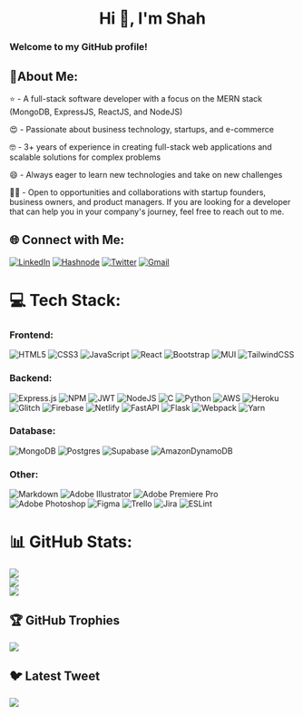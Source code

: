 <h1 align="center">Hi 👋, I'm Shah</h1>

<h3 align="left">Welcome to my GitHub profile!</h3>
<h2 align="left">💫About Me:</h2>
 

⭐ - A full-stack software developer with a focus on the MERN stack (MongoDB, ExpressJS, ReactJS, and NodeJS)

😍 - Passionate about business technology, startups, and e-commerce

🤓 - 3+ years of experience in creating full-stack web applications and scalable solutions for complex problems

😄 - Always eager to learn new technologies and take on new challenges

🤝🏼 - Open to opportunities and collaborations with startup founders, business owners, and product managers.  If you are looking for a developer that can help you in your company's journey, feel free to reach out to me. 


## 🌐 Connect with Me:
[![LinkedIn](https://img.shields.io/badge/linkedin-%230077B5.svg?style=for-the-badge&logo=linkedin&logoColor=white)](https://linkedin.com/in/shahx95) [![Hashnode](https://img.shields.io/badge/Hashnode-2962FF?style=for-the-badge&logo=hashnode&logoColor=white)](https://shahxcode.hashnode.dev/) [![Twitter](https://img.shields.io/badge/Twitter-%231DA1F2.svg?style=for-the-badge&logo=Twitter&logoColor=white)](https://twitter.com/shahx95) [![Gmail](https://img.shields.io/badge/Gmail-D14836?style=for-the-badge&logo=gmail&logoColor=white)](mailto:helloshahx95@gmail.com)  

# 💻 Tech Stack:
### Frontend: 
![HTML5](https://img.shields.io/badge/html5-%23E34F26.svg?style=for-the-badge&logo=html5&logoColor=white) ![CSS3](https://img.shields.io/badge/css3-%231572B6.svg?style=for-the-badge&logo=css3&logoColor=white) ![JavaScript](https://img.shields.io/badge/javascript-%23323330.svg?style=for-the-badge&logo=javascript&logoColor=%23F7DF1E) ![React](https://img.shields.io/badge/react-%2320232a.svg?style=for-the-badge&logo=react&logoColor=%2361DAFB) ![Bootstrap](https://img.shields.io/badge/bootstrap-%23563D7C.svg?style=for-the-badge&logo=bootstrap&logoColor=white) ![MUI](https://img.shields.io/badge/MUI-%230081CB.svg?style=for-the-badge&logo=material-ui&logoColor=white) ![TailwindCSS](https://img.shields.io/badge/tailwindcss-%2338B2AC.svg?style=for-the-badge&logo=tailwind-css&logoColor=white) 

### Backend:
![Express.js](https://img.shields.io/badge/express.js-%23404d59.svg?style=for-the-badge&logo=express&logoColor=%2361DAFB) ![NPM](https://img.shields.io/badge/NPM-%23000000.svg?style=for-the-badge&logo=npm&logoColor=white) ![JWT](https://img.shields.io/badge/JWT-black?style=for-the-badge&logo=JSON%20web%20tokens) ![NodeJS](https://img.shields.io/badge/node.js-6DA55F?style=for-the-badge&logo=node.js&logoColor=white) ![C](https://img.shields.io/badge/c-%2300599C.svg?style=for-the-badge&logo=c&logoColor=white) ![Python](https://img.shields.io/badge/python-3670A0?style=for-the-badge&logo=python&logoColor=ffdd54) ![AWS](https://img.shields.io/badge/AWS-%23FF9900.svg?style=for-the-badge&logo=amazon-aws&logoColor=white) ![Heroku](https://img.shields.io/badge/heroku-%23430098.svg?style=for-the-badge&logo=heroku&logoColor=white) ![Glitch](https://img.shields.io/badge/glitch-%233333FF.svg?style=for-the-badge&logo=glitch&logoColor=white) ![Firebase](https://img.shields.io/badge/firebase-%23039BE5.svg?style=for-the-badge&logo=firebase) ![Netlify](https://img.shields.io/badge/netlify-%23000000.svg?style=for-the-badge&logo=netlify&logoColor=#00C7B7) ![FastAPI](https://img.shields.io/badge/FastAPI-005571?style=for-the-badge&logo=fastapi) ![Flask](https://img.shields.io/badge/-Flask-white?style=for-the-badge&logo=Flask%20web%20tokens) ![Webpack](https://img.shields.io/badge/webpack-%238DD6F9.svg?style=for-the-badge&logo=webpack&logoColor=black) ![Yarn](https://img.shields.io/badge/yarn-%232C8EBB.svg?style=for-the-badge&logo=yarn&logoColor=white) 

### Database:
![MongoDB](https://img.shields.io/badge/MongoDB-%234ea94b.svg?style=for-the-badge&logo=mongodb&logoColor=white) ![Postgres](https://img.shields.io/badge/postgres-%23316192.svg?style=for-the-badge&logo=postgresql&logoColor=white) 	![Supabase](https://img.shields.io/badge/Supabase-3ECF8E?style=for-the-badge&logo=supabase&logoColor=white) ![AmazonDynamoDB](https://img.shields.io/badge/Amazon%20DynamoDB-4053D6?style=for-the-badge&logo=Amazon%20DynamoDB&logoColor=white)
### Other: 
![Markdown](https://img.shields.io/badge/markdown-%23000000.svg?style=for-the-badge&logo=markdown&logoColor=white) ![Adobe Illustrator](https://img.shields.io/badge/adobeillustrator-%23FF9A00.svg?style=for-the-badge&logo=adobeillustrator&logoColor=white) ![Adobe Premiere Pro](https://img.shields.io/badge/Adobe%20Premiere%20Pro-9999FF.svg?style=for-the-badge&logo=Adobe%20Premiere%20Pro&logoColor=white) ![Adobe Photoshop](https://img.shields.io/badge/adobephotoshop-%2331A8FF.svg?style=for-the-badge&logo=adobephotoshop&logoColor=white) 	![Figma](https://img.shields.io/badge/figma-%23F24E1E.svg?style=for-the-badge&logo=figma&logoColor=white) ![Trello](https://img.shields.io/badge/Trello-%23026AA7.svg?style=for-the-badge&logo=Trello&logoColor=white) ![Jira](https://img.shields.io/badge/jira-%230A0FFF.svg?style=for-the-badge&logo=jira&logoColor=white) ![ESLint](https://img.shields.io/badge/ESLint-4B3263?style=for-the-badge&logo=eslint&logoColor=white)

# 📊 GitHub Stats:
![](https://github-readme-stats-ruby-one.vercel.app/api?username=Shahx95&theme=dark&hide_border=false&include_all_commits=false&count_private=false)<br/>
![](https://github-readme-streak-stats.herokuapp.com/?user=Shahx95&theme=dark&hide_border=false)<br/>
![](https://github-readme-stats-ruby-one.vercel.app/api/top-langs/?username=Shahx95&theme=dark&hide_border=false&include_all_commits=false&count_private=false&layout=compact)


## 🏆 GitHub Trophies
![](https://github-profile-trophy.vercel.app/?username=Shahx95&theme=radical&no-frame=false&no-bg=true&margin-w=4)

## 🐦 Latest Tweet
[![](https://gtce.itsvg.in/api?username=shahx95)](https://github.com/VishwaGauravIn/github-twitter-card-embed)

<!-- Proudly created with GPRM ( https://gprm.itsvg.in ) -->
